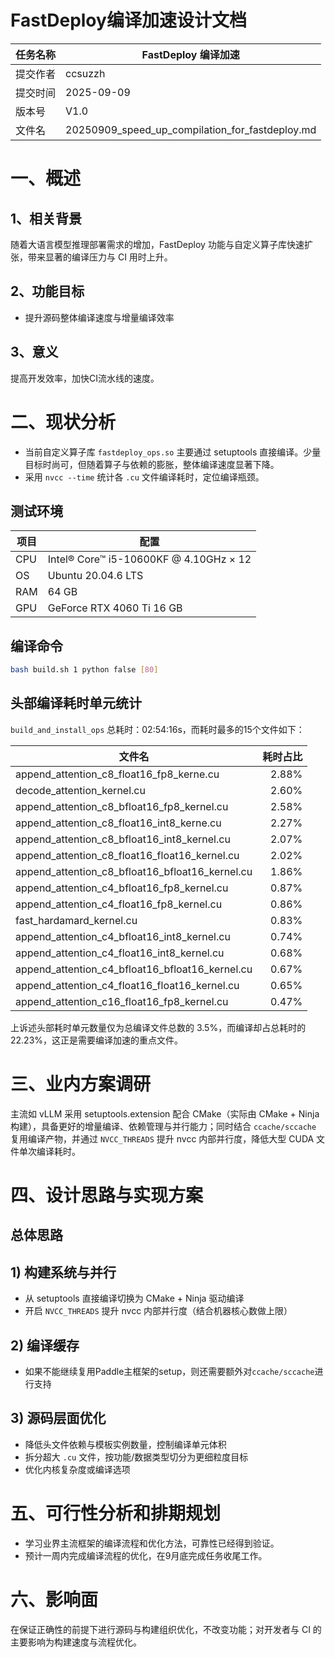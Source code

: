 # FastDeploy编译加速设计文档

| 任务名称 | FastDeploy 编译加速 |
|------|------|
| 提交作者 | ccsuzzh |
| 提交时间 | 2025-09-09 |
| 版本号 | V1.0 |
| 文件名 | 20250909_speed_up_compilation_for_fastdeploy.md |

# 一、概述

## 1、相关背景
随着大语言模型推理部署需求的增加，FastDeploy 功能与自定义算子库快速扩张，带来显著的编译压力与 CI 用时上升。

## 2、功能目标
* 提升源码整体编译速度与增量编译效率

## 3、意义
提高开发效率，加快CI流水线的速度。

# 二、现状分析
- 当前自定义算子库 `fastdeploy_ops.so` 主要通过 setuptools 直接编译。少量目标时尚可，但随着算子与依赖的膨胀，整体编译速度显著下降。
- 采用 `nvcc --time` 统计各 `.cu` 文件编译耗时，定位编译瓶颈。

## 测试环境
| 项目 | 配置 |
|------|------|
| CPU | Intel® Core™ i5-10600KF @ 4.10GHz × 12 |
| OS | Ubuntu 20.04.6 LTS |
| RAM | 64 GB |
| GPU | GeForce RTX 4060 Ti 16 GB |

## 编译命令
```bash
bash build.sh 1 python false [80]
```

## 头部编译耗时单元统计
`build_and_install_ops` 总耗时：02:54:16s，而耗时最多的15个文件如下：

| 文件名 | 耗时占比 |
|--------|---------:|
| append_attention_c8_float16_fp8_kerne.cu | 2.88% |
| decode_attention_kernel.cu | 2.60% |
| append_attention_c8_bfloat16_fp8_kernel.cu | 2.58% |
| append_attention_c8_float16_int8_kerne.cu | 2.27% |
| append_attention_c8_bfloat16_int8_kernel.cu | 2.07% |
| append_attention_c8_float16_float16_kernel.cu | 2.02% |
| append_attention_c8_bfloat16_bfloat16_kernel.cu | 1.86% |
| append_attention_c4_bfloat16_fp8_kernel.cu | 0.87% |
| append_attention_c4_float16_fp8_kernel.cu | 0.86% |
| fast_hardamard_kernel.cu | 0.83% |
| append_attention_c4_bfloat16_int8_kernel.cu | 0.74% |
| append_attention_c4_float16_int8_kernel.cu | 0.68% |
| append_attention_c4_bfloat16_bfloat16_kernel.cu | 0.67% |
| append_attention_c4_float16_float16_kernel.cu | 0.65% |
| append_attention_c16_float16_fp8_kernel.cu | 0.47% |

上诉述头部耗时单元数量仅为总编译文件总数的 3.5%，而编译却占总耗时的 22.23%，这正是需要编译加速的重点文件。

# 三、业内方案调研
主流如 vLLM 采用 setuptools.extension 配合 CMake（实际由 CMake + Ninja 构建），具备更好的增量编译、依赖管理与并行能力；同时结合 `ccache/sccache` 复用编译产物，并通过 `NVCC_THREADS` 提升 nvcc 内部并行度，降低大型 CUDA 文件单次编译耗时。

# 四、设计思路与实现方案

## 总体思路
## 1) 构建系统与并行
- 从 setuptools 直接编译切换为 CMake + Ninja 驱动编译
- 开启 `NVCC_THREADS` 提升 nvcc 内部并行度（结合机器核心数做上限）

## 2) 编译缓存
- 如果不能继续复用Paddle主框架的setup，则还需要额外对`ccache/sccache`进行支持

## 3) 源码层面优化
- 降低头文件依赖与模板实例数量，控制编译单元体积
- 拆分超大 `.cu` 文件，按功能/数据类型切分为更细粒度目标
- 优化内核复杂度或编译选项

# 五、可行性分析和排期规划
* 学习业界主流框架的编译流程和优化方法，可靠性已经得到验证。
* 预计一周内完成编译流程的优化，在9月底完成任务收尾工作。

# 六、影响面
在保证正确性的前提下进行源码与构建组织优化，不改变功能；对开发者与 CI 的主要影响为构建速度与流程优化。
